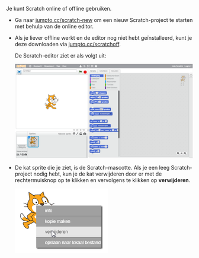 Je kunt Scratch online of offline gebruiken.

+ Ga naar <a href="http://jumpto.cc/scratch-new" target="_blank">jumpto.cc/scratch-new</a> om een ​​nieuw Scratch-project te starten met behulp van de online editor.

+ Als je liever offline werkt en de editor nog niet hebt geïnstalleerd, kunt je deze downloaden via <a href="http://jumpto.cc/scratch-off" target="_blank">jumpto.cc/scratchoff</a>.
    
    De Scratch-editor ziet er als volgt uit:
    
    ![screenshot](images/scratch-editor.png)

+ De kat sprite die je ziet, is de Scratch-mascotte. Als je een leeg Scratch-project nodig hebt, kun je de kat verwijderen door er met de rechtermuisknop op te klikken en vervolgens te klikken op **verwijderen**.
    
    ![screenshot](images/delete.png)